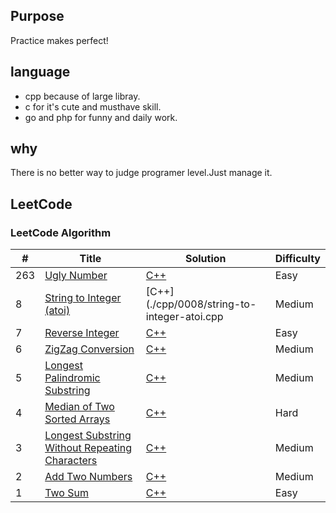 ## Purpose
Practice makes perfect!

## language
* cpp because of  large libray.
* c  for it's cute and musthave skill.
* go and php for funny and daily work.

## why
There is no better way to judge programer level.Just manage it.


## LeetCode

### LeetCode Algorithm

| # | Title | Solution | Difficulty |
|---| ----- | -------- | ---------- |
|263|[Ugly Number](https://leetcode.com/problems/ugly-number/)| [C++](./cpp/0263/ugly-number.cpp)|Easy|
|8|[String to Integer (atoi)](https://leetcode.com/problems/string-to-integer-atoi/)| [C++](./cpp/0008/string-to-integer-atoi.cpp|Medium|
|7|[Reverse Integer](https://leetcode.com/problems/reverse-integer/)| [C++](./cpp/0007/reverse-integer.cpp)|Easy|
|6|[ZigZag Conversion](https://leetcode.com/problems/zigzag-conversion/)| [C++](./cpp/0006/zigzag-conversion.cpp)|Medium|
|5|[Longest Palindromic Substring](https://leetcode.com/problems/longest-palindromic-substring/)| [C++](./cpp/0005/longest-palindromic-substring.cpp)|Medium|
|4|[Median of Two Sorted Arrays](https://leetcode.com/problems/median-of-two-sorted-arrays/)| [C++](./cpp/0004/median-of-two-sorted-arrays.cpp)|Hard|
|3|[Longest Substring Without Repeating Characters](https://leetcode.com/problems/longest-substring-without-repeating-characters/)| [C++](./cpp/0003/longest-substring-without-repeating-characters.cpp)|Medium|
|2|[Add Two Numbers](https://leetcode.com/problems/add-two-numbers/)| [C++](./cpp/0002/add-two-numbers.cpp)|Medium|
|1|[Two Sum](https://leetcode.com/problems/two-sum/)| [C++](./cpp/0001/two-sum.cpp) |Easy|
